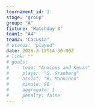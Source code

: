 ```yaml
---
tournament_id: 3
stage: "group"
group: "A"
fixture: "Matchday 3"
team1: "A4"
team2: "Cacusia"
# status: "played"
date: 2026-3-12T14:30:00Z
# link: ""
# goals:
#   - team: "Anxious and Kevin"
#     player: "S. Granberg"
#     assist: "R. Manninen"
#     minute: 90
#     aggregate: 1
#     penalty: false
---
```

